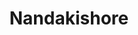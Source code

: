 <div align="center">
  <h1>Nandakishore</h1>
  <source media="(prefers-color-scheme: dark)" srcset="https://raw.githubusercontent.com/Andrew6rant/Andrew6rant/main/dark_mode.svg">
</div>
